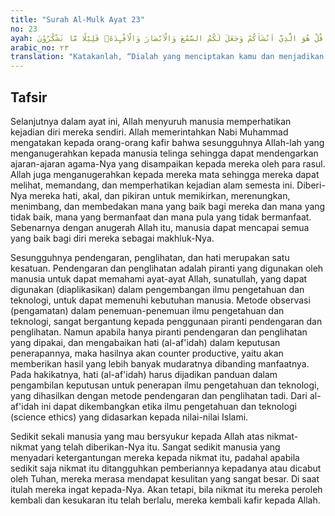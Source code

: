 ```yaml
---
title: "Surah Al-Mulk Ayat 23"
no: 23
ayah: قُلْ هُوَ الَّذِيْٓ اَنْشَاَكُمْ وَجَعَلَ لَكُمُ السَّمْعَ وَالْاَبْصَارَ وَالْاَفْـِٕدَةَۗ قَلِيْلًا مَّا تَشْكُرُوْنَ 
arabic_no: ٢٣
translation: "Katakanlah, “Dialah yang menciptakan kamu dan menjadikan pendengaran, penglihatan dan hati nurani bagi kamu. (Tetapi) sedikit sekali kamu bersyukur.”"
---
```


## Tafsir

Selanjutnya dalam ayat ini, Allah menyuruh manusia memperhatikan kejadian diri mereka sendiri. Allah memerintahkan Nabi Muhammad mengatakan kepada orang-orang kafir bahwa sesungguhnya Allah-lah yang menganugerahkan kepada manusia telinga sehingga dapat mendengarkan ajaran-ajaran agama-Nya yang disampaikan kepada mereka oleh para rasul. Allah juga menganugerahkan kepada mereka mata sehingga mereka dapat melihat, memandang, dan memperhatikan kejadian alam semesta ini. Diberi-Nya mereka hati, akal, dan pikiran untuk memikirkan, merenungkan, menimbang, dan membedakan mana yang baik bagi mereka dan mana yang tidak baik, mana yang bermanfaat dan mana pula yang tidak bermanfaat. Sebenarnya dengan anugerah Allah itu, manusia dapat mencapai semua yang baik bagi diri mereka sebagai makhluk-Nya.

Sesungguhnya pendengaran, penglihatan, dan hati merupakan satu kesatuan. Pendengaran dan penglihatan adalah piranti yang digunakan oleh manusia untuk dapat memahami ayat-ayat Allah, sunatullah, yang dapat digunakan (diaplikasikan) dalam pengembangan ilmu pengetahuan dan teknologi, untuk dapat memenuhi kebutuhan manusia. Metode observasi (pengamatan) dalam penemuan-penemuan ilmu pengetahuan dan teknologi, sangat bergantung kepada penggunaan piranti pendengaran dan penglihatan. Namun apabila hanya piranti pendengaran dan penglihatan yang dipakai, dan mengabaikan hati (al-af'idah) dalam keputusan penerapannya, maka hasilnya akan counter productive, yaitu akan memberikan hasil yang lebih banyak mudaratnya dibanding manfaatnya. Pada hakikatnya, hati (al-af'idah) harus dijadikan panduan dalam pengambilan keputusan untuk penerapan ilmu pengetahuan dan teknologi, yang dihasilkan dengan metode pendengaran dan penglihatan tadi. Dari al-af'idah ini dapat dikembangkan etika ilmu pengetahuan dan teknologi (science ethics) yang didasarkan kepada nilai-nilai Islami.

Sedikit sekali manusia yang mau bersyukur kepada Allah atas nikmat-nikmat yang telah diberikan-Nya itu. Sangat sedikit manusia yang menyadari ketergantungan mereka kepada nikmat itu, padahal apabila sedikit saja nikmat itu ditangguhkan pemberiannya kepadanya atau dicabut oleh Tuhan, mereka merasa mendapat kesulitan yang sangat besar. Di saat itulah mereka ingat kepada-Nya. Akan tetapi, bila nikmat itu mereka peroleh kembali dan kesukaran itu telah berlalu, mereka kembali kafir kepada Allah.